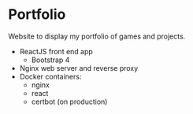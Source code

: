# Portfolio
Website to display my portfolio of games and projects.
- ReactJS front end app
  - Bootstrap 4
- Nginx web server and reverse proxy
- Docker containers:
  - nginx
  - react
  - certbot (on production)
